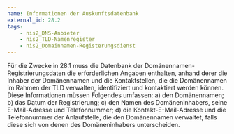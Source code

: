 ```yaml
---
name: Informationen der Auskunftsdatenbank
external_id: 28.2
tags:
    - nis2_DNS-Anbieter
    - nis2_TLD-Namenregister
    - nis2_Domainnamen-Registerungsdienst
---
```


Für die Zwecke in 28.1 muss die Datenbank der Domänennamen-Registrierungsdaten die erforderlichen Angaben enthalten, anhand derer die Inhaber der Domänennamen und die Kontaktstellen, die die Domänennamen im Rahmen der TLD verwalten, identifiziert und kontaktiert werden können. Diese Informationen müssen Folgendes umfassen:
    a) den Domänennamen;
    b) das Datum der Registrierung;
    c) den Namen des Domäneninhabers, seine E-Mail-Adresse und Telefonnummer;
    d) die Kontakt-E-Mail-Adresse und die Telefonnummer der Anlaufstelle, die den Domänennamen verwaltet, falls diese sich von denen des Domäneninhabers unterscheiden.
